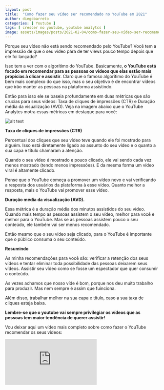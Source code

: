 ```yaml
---
layout: post
title:  "Como fazer seu vídeo ser recomendado no YouTube em 2021"
author: diegobarreto
categories: [ Youtube ]
tags: [ crescer no youtube, youtube analytcs ]
image: assets/images/posts/2021-02-04/como-fazer-seu-vídeo-ser-recomendado-no-youtube-em-2021-01.png
---
```


Porque seu vídeo não está sendo recomendado pelo YouTube? Você tem a impressão de que o seu vídeo pára de ter views pouco tempo depois que ele foi lançado?

Isso tem a ver com o algorítimo do YouTube. Basicamente, **o YouTube está focado em recomendar para as pessoas os vídeos que elas estão mais propícias à clicar e assistir**. Claro que o famoso algorítimo do YouTube é bem mais complexo do que isso, mas o seu objetivo é de encontrar vídeos que irão manter as pessoas na plataforma assistindo.

Então para isso ele se baseia profundamente em duas métricas que são crucias para seus vídeos: Taxa de cliques de impressões (CTR) e Duração média da visualização (AVD). Veja na imagem abaixo que o YouTube Analytcs motra essas métricas em destaque para você:

![alt text](/assets/images/posts/2021-02-04/como-fazer-seu-vídeo-ser-recomendado-no-youtube-em-2021-02.png "YouTube analytcs mostrando onde encontrar as duas métricas citadas: CTR et AVD.")

**Taxa de cliques de impressões (CTR)**

Percentual dos cliques que seu vídeo teve quando ele foi mostrado para alguém. Isso está diretamente ligado ao assunto do seu vídeo e o quanto a sua capa e título chamaram a atenção. 

Quando o seu vídeo é mostrado e pouco clicado, ele vai sendo cada vez menos mostrado (tendo menos impressões). E da mesma forma um vídeo viral é altamente clicado.

Pense que o YouTube começa a promover um vídeo novo e vai verificando a resposta dos usuários da plataforma à esse vídeo. Quanto melhor a resposta, mais o YouTube vai promover esse vídeo.

**Duração média da visualização (AVD).**

Essa métrica é a duração média dos minutos assistidos do seu vídeo. Quando mais tempo as pessoas assistem o seu vídeo, melhor para você e melhor para o YouTube. Mas se as pessoas assistem pouco o seu conteúdo, ele também vai ser menos recomendado.

Então mesmo que o seu vídeo seja clicado, para o YouTube é importante que o público consuma o seu conteúdo.


**Resumindo**

As minha recomendações para você são: verificar a retenção dos seus vídeos e tentar eliminar toda possibilidade das pessoas deixarem seus vídeos. Assistir seu vídeo como se fosse um espectador que quer consumir o conteúdo. 

As vezes achamos que nosso víde é bom, porque nos deu muito trabalho para produzir. Mas nem sempre é assim que fuinciona.

Além disso, trabalhar melhor na sua capa e título, caso a sua taxa de cliques esteja baixa.

**Lembre-se que o youtube vai sempre privilegiar os vídeos que as pessoas tem maior tendência de querer assistir!**

Vou deixar aqui um vídeo mais completo sobre como fazer o YouTube recomendar os seus vídeos:
<div class="embed-responsive embed-responsive-16by9">
  <iframe class="embed-responsive-item" src="https://www.youtube.com/embed/EKXbUpT4n4o" frameborder="0" allow="accelerometer; autoplay; clipboard-write; encrypted-media; gyroscope; picture-in-picture" allowfullscreen></iframe>
</div>
